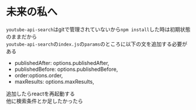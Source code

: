 # 未来の私へ
`youtube-api-search`はgitで管理されていないから`npm install`した時は初期状態のままだから  
`youtube-api-search`の`index.js`の`params`のところに以下の文を追加する必要がある

* publishedAfter: options.publishedAfter,
* publishedBefore: options.publishedBefore,
* order:options.order,
* maxResults: options.maxResults,

追加したらreactを再起動する  
他に検索条件とか足したかったら